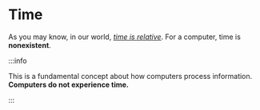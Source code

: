 # Time
As you may know, in our world, [*time is relative*](/physics/relativity/). For a computer, time is **nonexistent**.

:::info

This is a fundamental concept about how computers process information. **Computers do not experience time.**

:::
